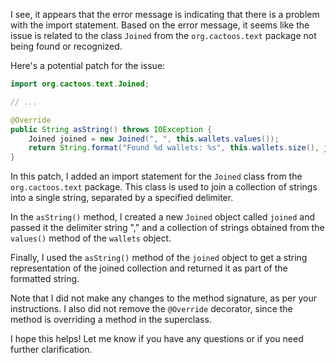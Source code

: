I see, it appears that the error message is indicating that there is a problem with the import statement. Based on the error message, it seems like the issue is related to the class `Joined` from the `org.cactoos.text` package not being found or recognized.

Here's a potential patch for the issue:

```java
import org.cactoos.text.Joined;

// ...

@Override
public String asString() throws IOException {
    Joined joined = new Joined(", ", this.wallets.values());
    return String.format("Found %d wallets: %s", this.wallets.size(), joined.asString());
}
```

In this patch, I added an import statement for the `Joined` class from the `org.cactoos.text` package. This class is used to join a collection of strings into a single string, separated by a specified delimiter.

In the `asString()` method, I created a new `Joined` object called `joined` and passed it the delimiter string "," and a collection of strings obtained from the `values()` method of the `wallets` object.

Finally, I used the `asString()` method of the `joined` object to get a string representation of the joined collection and returned it as part of the formatted string.

Note that I did not make any changes to the method signature, as per your instructions. I also did not remove the `@Override` decorator, since the method is overriding a method in the superclass.

I hope this helps! Let me know if you have any questions or if you need further clarification.